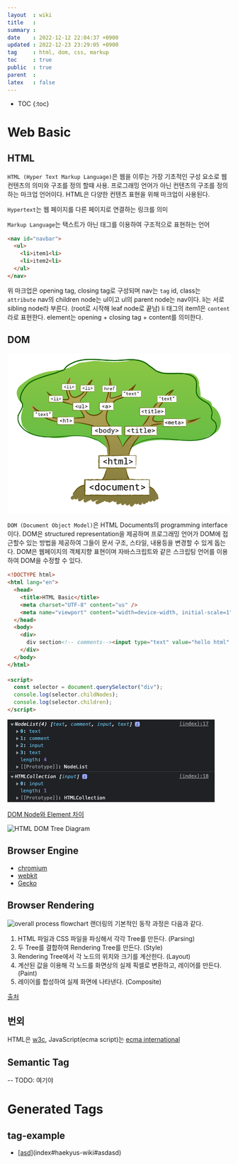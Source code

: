 ```yaml
---
layout  : wiki
title   : 
summary : 
date    : 2022-12-12 22:04:37 +0900
updated : 2022-12-23 23:29:05 +0900
tag     : html, dom, css, markup
toc     : true
public  : true
parent  : 
latex   : false
---
```

* TOC
{:toc}

# Web Basic 
## HTML
`HTML (Hyper Text Markup Language)`은 웹을 이루는 가장 기초적인 구성 요소로 웹
컨텐츠의 의미와 구조를 정의 할때 사용. 프로그래밍 언어가 아닌 컨텐츠의 구조를
정의하는 마크업 언어이다. HTML은 다양한 컨텐츠 표현을 위해 마크업이 사용된다.

`Hypertext`는 웹 페이지를 다른 페이지로 연결하는 링크를 의미

`Markup Language`는 택스트가 아닌 태그를 이용하여 구조적으로 표현하는 언어

```html
<nav id="navbar">
  <ul>
    <li>item1<li> 
    <li>item2<li> 
  </ul>
</nav>
```
위 마크업은 opening tag, closing tag로 구성되며 nav는 `tag` id, class는
`attribute` nav의 children node는 ul이고 ul의 parent node는 nav이다. li는 서로
sibling node라 부른다. (root로 시작해 leaf node로 끝남)
li 태그의 item1은 `content`라로 표현한다. element는 opening + closing tag +
content를 의미한다.


## DOM
![DOM Tree](https://raw.githubusercontent.com/10Pines/ghost-storage/master/2018/08/Arbol.png)

`DOM (Document Object Model)`은 HTML Documents의 programming interface이다.
DOM은 structured representation을 제공하며 프로그래밍 언어가 DOM에 접근할수 있는 방법을 제공하여 그들이 문서 구조, 스타일, 내용등을 변경할 수 있게 돕는다.
DOM은 웹페이지의 객체지향 표현이며 자바스크립트와 같은 스크립팅 언어를
이용하여 DOM을 수정할 수 있다.

```html
<!DOCTYPE html>
<html lang="en">
  <head>
    <title>HTML Basic</title>
    <meta charset="UTF-8" content="us" />
    <meta name="viewport" content="width=device-width, initial-scale=1" />
  </head>
  <body>
    <div>
      div section<!-- comments--><input type="text" value="hello html" />
    </div>
  </body>
</html>

<script>
  const selector = document.querySelector("div");
  console.log(selector.childNodes);
  console.log(selector.children);
</script>
```
![Node, Element](./asset/img/Node,Element.png)

[DOM Node와 Element 차이](https://velog.io/@yejineee/DOM%EC%9D%80-%EB%AC%B4%EC%97%87%EC%9D%B8%EA%B0%80-DOM-Node%EC%99%80-Element%EC%9D%98-%EC%B0%A8%EC%9D%B4)


![HTML DOM Tree Diagram](https://i2.wp.com/mrvirk.com/wp-content/uploads/2019/08/HTML-DOM-Diagram-PNG.png?w=999&ssl=1)

## Browser Engine 
- [chromium](https://www.chromium.org/blink/)
- [webkit](https://webkit.org/)
- [Gecko](https://en.wikipedia.org/wiki/Gecko_(software))

## Browser Rendering
![overall process flowchart](https://www.webperf.tips/static/67e9fe8bd0faba0690f54a0de10c5d8e/76435/BrowserRenderingPipeline07.png)
랜더링의 기본적인 동작 과정은 다음과 같다.
1. HTML 파일과 CSS 파일을 파싱해서 각각 Tree를 만든다. (Parsing)
1. 두 Tree를 결합하여 Rendering Tree를 만든다. (Style)
1. Rendering Tree에서 각 노드의 위치와 크기를 계산한다. (Layout)
1. 계산된 값을 이용해 각 노드를 화면상의 실제 픽셀로 변환하고, 레이어를 만든다. (Paint)
1. 레이어를 합성하여 실제 화면에 나타낸다. (Composite)

[출처](https://tecoble.techcourse.co.kr/post/2021-10-24-browser-rendering/)

## 번외
HTML은 [w3c](https://www.w3.org/groups/wg/), JavaScript(ecma script)는 [ecma international](https://www.ecma-international.org/about-ecma/organisation/)

## Semantic Tag
-- TODO: 여기야






# Generated Tags

## tag-example

- [[asd](asd)](index#haekyus-wiki#asdasd)
